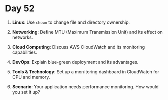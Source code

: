 # Day 52

1. **Linux**: Use `chown` to change file and directory ownership.

2. **Networking**: Define MTU (Maximum Transmission Unit) and its effect on networks.

3. **Cloud Computing**: Discuss AWS CloudWatch and its monitoring capabilities.

4. **DevOps**: Explain blue-green deployment and its advantages.

5. **Tools & Technology**: Set up a monitoring dashboard in CloudWatch for CPU and memory.

6. **Scenario**: Your application needs performance monitoring. How would you set it up?


